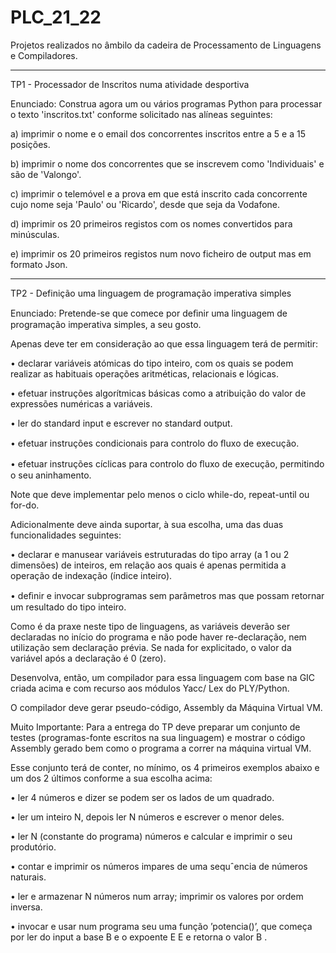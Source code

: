 # PLC_21_22
Projetos realizados no âmbilo da cadeira de Processamento de Linguagens e Compiladores.

------------

TP1 - Processador de Inscritos numa atividade desportiva 

Enunciado: Construa agora um ou vários programas Python para processar o texto 'inscritos.txt' conforme solicitado nas alíneas seguintes: 

a) imprimir o nome e o email dos concorrentes inscritos entre a 5 e a 15 posições. 

b) imprimir o nome dos concorrentes que se inscrevem como 'Individuais' e são de 'Valongo'. 

c) imprimir o telemóvel e a prova em que está inscrito cada concorrente cujo nome seja 'Paulo' ou 'Ricardo', desde que seja da Vodafone. 

d) imprimir os 20 primeiros registos com os nomes convertidos para minúsculas. 

e) imprimir os 20 primeiros registos num novo ficheiro de output mas em formato Json.

-----------

TP2 - Definição uma linguagem de programação imperativa simples

Enunciado: Pretende-se que comece por deﬁnir uma linguagem de programação imperativa simples, a seu gosto.

Apenas deve ter em consideração ao que essa linguagem terá de permitir: 

• declarar variáveis atómicas do tipo inteiro, com os quais se podem realizar as habituais operações aritméticas, relacionais e lógicas.

• efetuar instruções algorítmicas básicas como a atribuição do valor de expressões numéricas a variáveis. 

• ler do standard input e escrever no standard output. 

• efetuar instruções condicionais para controlo do ﬂuxo de execução. 

• efetuar instruções cíclicas para controlo do ﬂuxo de execução, permitindo o seu aninhamento. 

Note que deve implementar pelo menos o ciclo while-do, repeat-until ou for-do. 

Adicionalmente deve ainda suportar, à sua escolha, uma das duas funcionalidades seguintes: 

• declarar e manusear variáveis estruturadas do tipo array (a 1 ou 2 dimensões) de inteiros, em relação aos quais é apenas permitida a operação de indexação (índice inteiro). 

• deﬁnir e invocar subprogramas sem parâmetros mas que possam retornar um resultado do tipo inteiro. 

Como é da praxe neste tipo de linguagens, as variáveis deverão ser declaradas no início do programa e não pode haver re-declaração, nem utilização sem declaração prévia. 
Se nada for explicitado, o valor da variável após a declaração é 0 (zero). 

Desenvolva, então, um compilador para essa linguagem com base na GIC criada acima e com recurso aos módulos Yacc/ Lex do PLY/Python.

O compilador deve gerar pseudo-código, Assembly da Máquina Virtual VM. 

Muito Importante: Para a entrega do TP deve preparar um conjunto de testes (programas-fonte escritos na sua linguagem) e mostrar o código Assembly gerado bem como o programa a correr na máquina virtual VM. 

Esse conjunto terá de conter, no mínimo, os 4 primeiros exemplos abaixo e um dos 2 últimos conforme a sua escolha acima: 

• ler 4 números e dizer se podem ser os lados de um quadrado. 

• ler um inteiro N, depois ler N números e escrever o menor deles. 

• ler N (constante do programa) números e calcular e imprimir o seu produtório.

• contar e imprimir os números impares de uma sequˆencia de números naturais. 

• ler e armazenar N números num array; imprimir os valores por ordem inversa. 

• invocar e usar num programa seu uma função ’potencia()’, que começa por ler do input a base B e o expoente E E e retorna o valor B .
